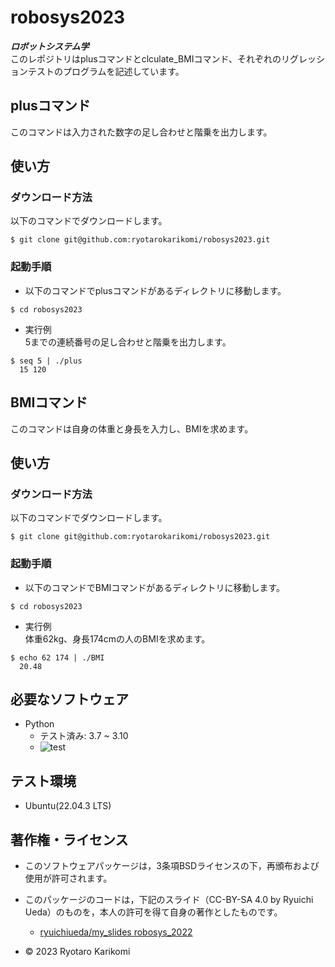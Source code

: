 # robosys2023
***ロボットシステム学***  
このレポジトリはplusコマンドとclculate_BMIコマンド、それぞれのリグレッションテストのプログラムを記述しています。

## plusコマンド
このコマンドは入力された数字の足し合わせと階乗を出力します。

## 使い方
### ダウンロード方法
以下のコマンドでダウンロードします。
```
$ git clone git@github.com:ryotarokarikomi/robosys2023.git
```

### 起動手順
* 以下のコマンドでplusコマンドがあるディレクトリに移動します。
```
$ cd robosys2023
```
* 実行例  
5までの連続番号の足し合わせと階乗を出力します。
```
$ seq 5 | ./plus
  15 120
```

## BMIコマンド
このコマンドは自身の体重と身長を入力し、BMIを求めます。

## 使い方
### ダウンロード方法
以下のコマンドでダウンロードします。
```
$ git clone git@github.com:ryotarokarikomi/robosys2023.git
```

### 起動手順
* 以下のコマンドでBMIコマンドがあるディレクトリに移動します。
```
$ cd robosys2023
```
* 実行例  
体重62kg、身長174cmの人のBMIを求めます。
```
$ echo 62 174 | ./BMI
  20.48
```

## 必要なソフトウェア
  * Python
    * テスト済み: 3.7 ~ 3.10
    * ![test](https://github.com/ryotarokarikomi/robosys2023/actions/workflows/test_plus.yml/badge.svg)


## テスト環境
* Ubuntu(22.04.3 LTS)


## 著作権・ライセンス

* このソフトウェアパッケージは，3条項BSDライセンスの下，再頒布および使用が許可されます。
* このパッケージのコードは，下記のスライド（CC-BY-SA 4.0 by Ryuichi Ueda）のものを，本人の許可を得て自身の著作としたものです。
  * [ryuichiueda/my_slides robosys_2022](https://github.com/ryuichiueda/my_slides/tree/master/robosys_2022)


* © 2023 Ryotaro Karikomi
